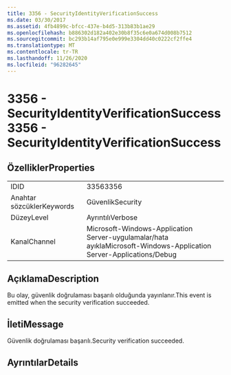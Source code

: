 ```yaml
---
title: 3356 - SecurityIdentityVerificationSuccess
ms.date: 03/30/2017
ms.assetid: 4fb4899c-bfcc-437e-b4d5-313b83b1ae29
ms.openlocfilehash: b886302d182a402e30b8f35c6e0a674d008b7512
ms.sourcegitcommit: bc293b14af795e0e999e3304dd40c0222cf2ffe4
ms.translationtype: MT
ms.contentlocale: tr-TR
ms.lasthandoff: 11/26/2020
ms.locfileid: "96282645"
---
```

# <a name="3356---securityidentityverificationsuccess"></a><span data-ttu-id="1d45b-102">3356 - SecurityIdentityVerificationSuccess</span><span class="sxs-lookup"><span data-stu-id="1d45b-102">3356 - SecurityIdentityVerificationSuccess</span></span>

## <a name="properties"></a><span data-ttu-id="1d45b-103">Özellikler</span><span class="sxs-lookup"><span data-stu-id="1d45b-103">Properties</span></span>  
  
|||  
|-|-|  
|<span data-ttu-id="1d45b-104">ID</span><span class="sxs-lookup"><span data-stu-id="1d45b-104">ID</span></span>|<span data-ttu-id="1d45b-105">3356</span><span class="sxs-lookup"><span data-stu-id="1d45b-105">3356</span></span>|  
|<span data-ttu-id="1d45b-106">Anahtar sözcükler</span><span class="sxs-lookup"><span data-stu-id="1d45b-106">Keywords</span></span>|<span data-ttu-id="1d45b-107">Güvenlik</span><span class="sxs-lookup"><span data-stu-id="1d45b-107">Security</span></span>|  
|<span data-ttu-id="1d45b-108">Düzey</span><span class="sxs-lookup"><span data-stu-id="1d45b-108">Level</span></span>|<span data-ttu-id="1d45b-109">Ayrıntılı</span><span class="sxs-lookup"><span data-stu-id="1d45b-109">Verbose</span></span>|  
|<span data-ttu-id="1d45b-110">Kanal</span><span class="sxs-lookup"><span data-stu-id="1d45b-110">Channel</span></span>|<span data-ttu-id="1d45b-111">Microsoft-Windows-Application Server-uygulamalar/hata ayıkla</span><span class="sxs-lookup"><span data-stu-id="1d45b-111">Microsoft-Windows-Application Server-Applications/Debug</span></span>|  
  
## <a name="description"></a><span data-ttu-id="1d45b-112">Açıklama</span><span class="sxs-lookup"><span data-stu-id="1d45b-112">Description</span></span>  

 <span data-ttu-id="1d45b-113">Bu olay, güvenlik doğrulaması başarılı olduğunda yayınlanır.</span><span class="sxs-lookup"><span data-stu-id="1d45b-113">This event is emitted when the security verification succeeded.</span></span>  
  
## <a name="message"></a><span data-ttu-id="1d45b-114">İleti</span><span class="sxs-lookup"><span data-stu-id="1d45b-114">Message</span></span>  

 <span data-ttu-id="1d45b-115">Güvenlik doğrulaması başarılı.</span><span class="sxs-lookup"><span data-stu-id="1d45b-115">Security verification succeeded.</span></span>  
  
## <a name="details"></a><span data-ttu-id="1d45b-116">Ayrıntılar</span><span class="sxs-lookup"><span data-stu-id="1d45b-116">Details</span></span>
